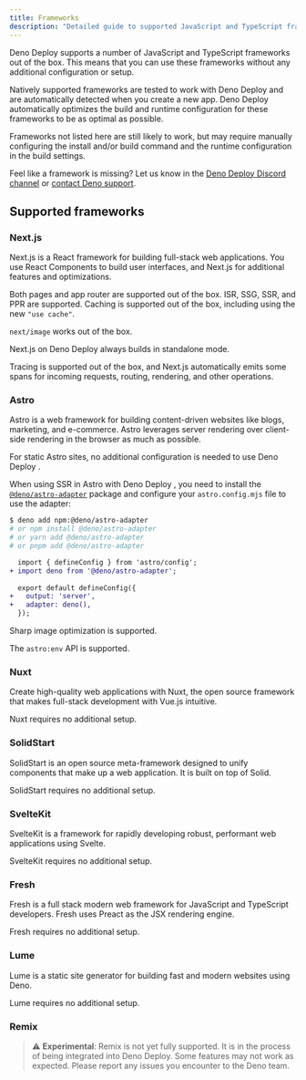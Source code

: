 ```yaml
---
title: Frameworks
description: "Detailed guide to supported JavaScript and TypeScript frameworks in Deno Deploy, including Next.js, Astro, Nuxt, SvelteKit, and more."
---
```


Deno Deploy supports a number of JavaScript and TypeScript frameworks out of the
box. This means that you can use these frameworks without any additional
configuration or setup.

Natively supported frameworks are tested to work with Deno Deploy and are
automatically detected when you create a new app. Deno Deploy automatically
optimizes the build and runtime configuration for these frameworks to be as
optimal as possible.

Frameworks not listed here are still likely to work, but may require manually
configuring the install and/or build command and the runtime configuration in
the build settings.

Feel like a framework is missing? Let us know in the
[Deno Deploy Discord channel](https://discord.gg/deno) or
[contact Deno support](../support).

## Supported frameworks

### Next.js

Next.js is a React framework for building full-stack web applications. You use
React Components to build user interfaces, and Next.js for additional features
and optimizations.

Both pages and app router are supported out of the box. ISR, SSG, SSR, and PPR
are supported. Caching is supported out of the box, including using the new
`"use cache"`.

`next/image` works out of the box.

Next.js on Deno Deploy always builds in standalone mode.

Tracing is supported out of the box, and Next.js automatically emits some spans
for incoming requests, routing, rendering, and other operations.

### Astro

Astro is a web framework for building content-driven websites like blogs,
marketing, and e-commerce. Astro leverages server rendering over client-side
rendering in the browser as much as possible.

For static Astro sites, no additional configuration is needed to use Deno Deploy
.

When using SSR in Astro with Deno Deploy , you need to install the
[`@deno/astro-adapter`](https://github.com/denoland/deno-astro-adapter) package
and configure your `astro.config.mjs` file to use the adapter:

```bash
$ deno add npm:@deno/astro-adapter
# or npm install @deno/astro-adapter
# or yarn add @deno/astro-adapter
# or pnpm add @deno/astro-adapter
```

```diff title="astro.config.mjs"
  import { defineConfig } from 'astro/config';
+ import deno from '@deno/astro-adapter';
  
  export default defineConfig({
+   output: 'server',
+   adapter: deno(),
  });
```

Sharp image optimization is supported.

The `astro:env` API is supported.

### Nuxt

Create high-quality web applications with Nuxt, the open source framework that
makes full-stack development with Vue.js intuitive.

Nuxt requires no additional setup.

### SolidStart

SolidStart is an open source meta-framework designed to unify components that
make up a web application. It is built on top of Solid.

SolidStart requires no additional setup.

### SvelteKit

SvelteKit is a framework for rapidly developing robust, performant web
applications using Svelte.

SvelteKit requires no additional setup.

### Fresh

Fresh is a full stack modern web framework for JavaScript and TypeScript
developers. Fresh uses Preact as the JSX rendering engine.

Fresh requires no additional setup.

### Lume

Lume is a static site generator for building fast and modern websites using
Deno.

Lume requires no additional setup.

### Remix

> ⚠️ **Experimental**: Remix is not yet fully supported. It is in the process of
> being integrated into Deno Deploy. Some features may not work as expected.
> Please report any issues you encounter to the Deno team.
